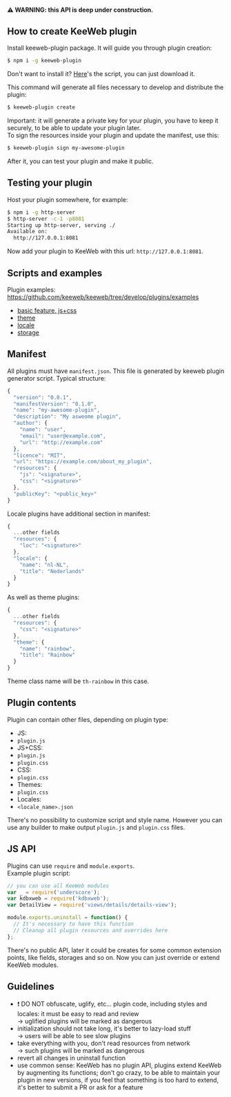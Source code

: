 #### ⚠️ WARNING: this API is deep under construction.

## How to create KeeWeb plugin

Install keeweb-plugin package. It will guide you through plugin creation:
```bash
$ npm i -g keeweb-plugin
```

Don't want to install it? [Here](https://github.com/keeweb/keeweb/blob/develop/plugins/keeweb-plugin/keeweb-plugin.js)'s the script, you can just download it.

This command will generate all files necessary to develop and distribute the plugin:

```bash
$ keeweb-plugin create
```

Important: it will generate a private key for your plugin, you have to keep it securely, to be able to update your plugin later.  
To sign the resources inside your plugin and update the manifest, use this:  

```bash
$ keeweb-plugin sign my-awesome-plugin
```

After it, you can test your plugin and make it public.

## Testing your plugin

Host your plugin somewhere, for example:
```bash
$ npm i -g http-server
$ http-server -c-1 -p8081
Starting up http-server, serving ./
Available on:
  http://127.0.0.1:8081
```

Now add your plugin to KeeWeb with this url: `http://127.0.0.1:8081`.

## Scripts and examples

Plugin examples: https://github.com/keeweb/keeweb/tree/develop/plugins/examples  
- [basic feature, js+css](https://github.com/keeweb/keeweb/tree/develop/plugins/examples/psychodelic)
- [theme](https://github.com/keeweb/keeweb/tree/develop/plugins/examples/rainbow-theme)
- [locale](https://github.com/keeweb/keeweb/tree/develop/plugins/examples/square-language)
- [storage](https://github.com/keeweb/keeweb/tree/develop/plugins/examples/fail-storage)

## Manifest

All plugins must have `manifest.json`. This file is generated by keeweb plugin generator script.
Typical structure:

```js
{
  "version": "0.0.1",
  "manifestVersion": "0.1.0",
  "name": "my-awesome-plugin",
  "description": "My asweome plugin",
  "author": {
    "name": "user",
    "email": "user@example.com",
    "url": "http://example.com"
  },
  "licence": "MIT",
  "url": "https://example.com/about_my_plugin",
  "resources": {
    "js": "<signature>",
    "css": "<signature>"
  },
  "publicKey": "<public_key>"
}
```

Locale plugins have additional section in manifest:

```js
{
  ...other fields
  "resources": {
    "loc": "<signature>"
  },
  "locale": {
    "name": "nl-NL",
    "title": "Nederlands"
  }
}
```

As well as theme plugins:

```js
{
  ...other fields
  "resources": {
    "css": "<signature>"
  },
  "theme": {
    "name": "rainbow",
    "title": "Rainbow"
  }
}
```

Theme class name will be `th-rainbow` in this case.

## Plugin contents

Plugin can contain other files, depending on plugin type:

- JS:
 - `plugin.js`
- JS+CSS:
 - `plugin.js`
 - `plugin.css`
- CSS:
 - `plugin.css`
- Themes:
 - `plugin.css`
- Locales:
 - `<locale_name>.json`

There's no possibility to customize script and style name. However you can use any builder to make output `plugin.js` and `plugin.css` files.

## JS API

Plugins can use `require` and `module.exports`.  
Example plugin script:

```js
// you can use all KeeWeb modules
var _ = require('underscore');
var kdbxweb = require('kdbxweb');
var DetailView = require('views/details/details-view');

module.exports.uninstall = function() {
  // It's necessary to have this function
  // Cleanup all plugin resources and overrides here
};
```

There's no public API, later it could be creates for some common extension points, like fields, storages and so on. Now you can just override or extend KeeWeb modules.

## Guidelines

- ❗️ DO NOT obfuscate, uglify, etc... plugin code, including styles and locales: it must be easy to read and review  
&rarr; uglified plugins will be marked as dangerous  
- initialization should not take long, it's better to lazy-load stuff  
&rarr; users will be able to see slow plugins  
- take everything with you, don't read resources from network  
&rarr; such plugins will be marked as dangerous  
- revert all changes in uninstall function  
- use common sense: KeeWeb has no plugin API, plugins extend KeeWeb by augmenting its functions; don't go crazy, to be able to maintain your plugin in new versions, if you feel that something is too hard to extend, it's better to submit a PR or ask for a feature  